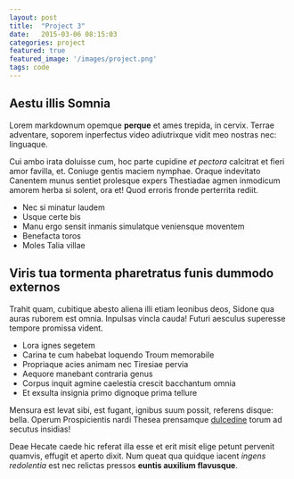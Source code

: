 ```yaml
---
layout: post
title:  "Project 3"
date:   2015-03-06 08:15:03
categories: project
featured: true
featured_image: '/images/project.png'
tags: code
---
```


## Aestu illis Somnia

Lorem markdownum opemque **perque** et ames trepida, in cervix. Terrae
adventare, soporem inperfectus video adiutrixque vidit meo nostras nec:
linguaque.

Cui ambo irata doluisse cum, hoc parte cupidine *et pectora* calcitrat et fieri
amor favilla, et. Coniuge gentis maciem nymphae. Oraque indevitato Canentem
munus sentiet prolesque expers Thestiadae agmen inmodicum amorem herba si
solent, ora et! Quod erroris fronde perterrita rediit.

- Nec si minatur laudem
- Usque certe bis
- Manu ergo sensit inmanis simulatque veniensque moventem
- Benefacta toros
- Moles Talia villae

## Viris tua tormenta pharetratus funis dummodo externos

Trahit quam, cubitique abesto aliena illi etiam leonibus deos, Sidone qua auras
ruborem est omnia. Inpulsas vincla cauda! Futuri aesculus superesse tempore
promissa vident.

- Lora ignes segetem
- Carina te cum habebat loquendo Troum memorabile
- Propriaque acies animam nec Tiresiae pervia
- Aequore manebant contraria genus
- Corpus inquit agmine caelestia crescit bacchantum omnia
- Et exsulta insignia primo dignoque prima tellure

Mensura est levat sibi, est fugant, ignibus suum possit, referens disque: bella.
Operum Prospicientis nardi Thesea prensamque
[dulcedine](http://www.youtube.com/watch?v=MghiBW3r65M) torum ad secutus
insidias!

Deae Hecate caede hic referat illa esse et erit misit elige petunt pervenit
quamvis, effugit et aperto dixit. Num queat qua quidque iacent *ingens
redolentia* est nec relictas pressos **euntis auxilium flavusque**.
